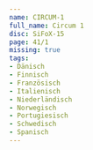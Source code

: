 ```yaml
---
name: CIRCUM-1
full_name: Circum 1
disc: SiFoX-15
page: 41/1
missing: true
tags:
- Dänisch
- Finnisch
- Französisch
- Italienisch
- Niederländisch
- Norwegisch
- Portugiesisch
- Schwedisch
- Spanisch
---
```

